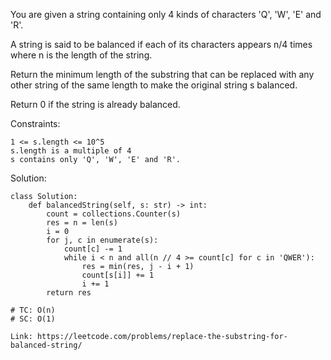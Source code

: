 You are given a string containing only 4 kinds of characters 'Q', 'W', 'E' and 'R'.

A string is said to be balanced if each of its characters appears n/4 times where n is the length of the string.

Return the minimum length of the substring that can be replaced with any other string of the same length to make the original string s balanced.

Return 0 if the string is already balanced.

Constraints:
```
1 <= s.length <= 10^5
s.length is a multiple of 4
s contains only 'Q', 'W', 'E' and 'R'.
```

Solution:
```
class Solution:
    def balancedString(self, s: str) -> int:
        count = collections.Counter(s)
        res = n = len(s)
        i = 0
        for j, c in enumerate(s):
            count[c] -= 1
            while i < n and all(n // 4 >= count[c] for c in 'QWER'):
                res = min(res, j - i + 1)
                count[s[i]] += 1
                i += 1
        return res

# TC: O(n)
# SC: O(1)
```
```
Link: https://leetcode.com/problems/replace-the-substring-for-balanced-string/
```
